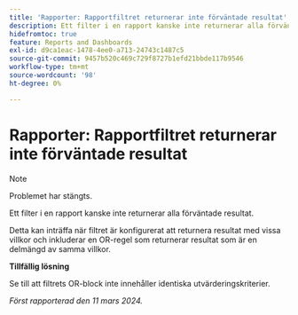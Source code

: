 ```yaml
---
title: 'Rapporter: Rapportfiltret returnerar inte förväntade resultat'
description: Ett filter i en rapport kanske inte returnerar alla förväntade resultat. Det finns en lösning.
hidefromtoc: true
feature: Reports and Dashboards
exl-id: d9ca1eac-1478-4ee0-a713-24743c1487c5
source-git-commit: 9457b520c469c729f8727b1efd21bbde117b9546
workflow-type: tm+mt
source-wordcount: '98'
ht-degree: 0%

---
```


# Rapporter: Rapportfiltret returnerar inte förväntade resultat

>[!NOTE]
>
>Problemet har stängts.

Ett filter i en rapport kanske inte returnerar alla förväntade resultat.

Detta kan inträffa när filtret är konfigurerat att returnera resultat med vissa villkor och inkluderar en OR-regel som returnerar resultat som är en delmängd av samma villkor.

**Tillfällig lösning**

Se till att filtrets OR-block inte innehåller identiska utvärderingskriterier.

_Först rapporterad den 11 mars 2024._
